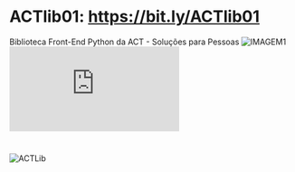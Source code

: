 # ACTlib01: https://bit.ly/ACTlib01
Biblioteca Front-End Python da ACT - Soluções para Pessoas
![IMAGEM1](https://github.com/drive-actsp/ACTlib01/blob/main/bit.ly_ACTlib01.png)
![Roteiro](https://github.com/drive-actsp/ACTlib01/blob/main/Primeiros%20Passos%20para%20comecar%20a%20programar.pdf)
#
#
![ACTLib](https://github.com/drive-actsp/ACTlib01/blob/main/Primeiros%20Passos%20na%20Programa%C3%A7%C3%A3o%20v2%20-%20OFFLINE%20-%20ACTLIB.jpg)
